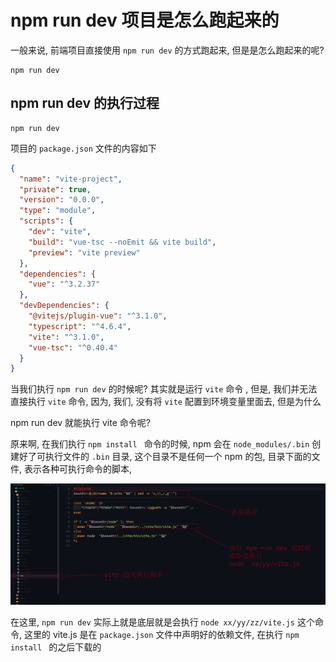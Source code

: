 # npm run dev 项目是怎么跑起来的

一般来说, 前端项目直接使用 `npm run dev` 的方式跑起来, 但是是怎么跑起来的呢?

``` shell
npm run dev
```

## npm run dev 的执行过程

``` shell
npm run dev
```



项目的 `package.json` 文件的内容如下

``` json
{
  "name": "vite-project",
  "private": true,
  "version": "0.0.0",
  "type": "module",
  "scripts": {
    "dev": "vite",
    "build": "vue-tsc --noEmit && vite build",
    "preview": "vite preview"
  },
  "dependencies": {
    "vue": "^3.2.37"
  },
  "devDependencies": {
    "@vitejs/plugin-vue": "^3.1.0",
    "typescript": "^4.6.4",
    "vite": "^3.1.0",
    "vue-tsc": "^0.40.4"
  }
}
```

当我们执行 `npm run dev` 的时候呢? 其实就是运行 `vite` 命令 , 但是, 我们并无法直接执行 `vite` 命令, 因为, 我们, 没有将 `vite` 配置到环境变量里面去, 但是为什么 

npm run dev 就能执行 vite 命令呢? 

原来啊, 在我们执行 `npm install ` 命令的时候, npm 会在 `node_modules/.bin` 创建好了可执行文件的 `.bin` 目录, 这个目录不是任何一个 npm 的包, 目录下面的文件, 表示各种可执行命令的脚本,

![image-20220917015521157](resource/image/image-20220917015521157.png)

在这里, `npm run dev` 实际上就是底层就是会执行 `node xx/yy/zz/vite.js` 这个命令, 这里的 vite.js 是在 `package.json` 文件中声明好的依赖文件, 在执行 `npm install ` 的之后下载的

